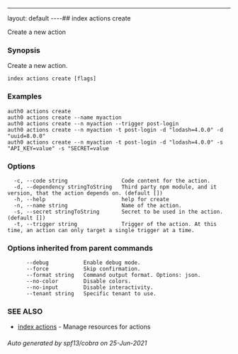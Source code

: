 ---
layout: default
----## index actions create

Create a new action

### Synopsis

Create a new action.

```
index actions create [flags]
```

### Examples

```
auth0 actions create 
auth0 actions create --name myaction
auth0 actions create --n myaction --trigger post-login
auth0 actions create --n myaction -t post-login -d "lodash=4.0.0" -d "uuid=8.0.0"
auth0 actions create --n myaction -t post-login -d "lodash=4.0.0" -s "API_KEY=value" -s "SECRET=value
```

### Options

```
  -c, --code string                 Code content for the action.
  -d, --dependency stringToString   Third party npm module, and it version, that the action depends on. (default [])
  -h, --help                        help for create
  -n, --name string                 Name of the action.
  -s, --secret stringToString       Secret to be used in the action. (default [])
  -t, --trigger string              Trigger of the action. At this time, an action can only target a single trigger at a time.
```

### Options inherited from parent commands

```
      --debug           Enable debug mode.
      --force           Skip confirmation.
      --format string   Command output format. Options: json.
      --no-color        Disable colors.
      --no-input        Disable interactivity.
      --tenant string   Specific tenant to use.
```

### SEE ALSO

* [index actions](index_actions.md)	 - Manage resources for actions

###### Auto generated by spf13/cobra on 25-Jun-2021

